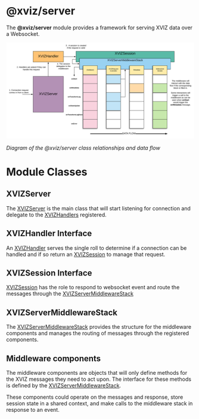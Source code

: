 # @xviz/server

The **@xviz/server** module provides a framework for serving XVIZ data over a Websocket.

![@xviz/server diagram](./images/xviz-server-block-diagram.svg)

_Diagram of the @xviz/server class relationships and data flow_

# Module Classes

## XVIZServer

The [XVIZServer](/docs/api-reference/server/overview-server.md) is the main class that will start
listening for connection and delegate to the
[XVIZHandlers](/docs/api-reference/server/overview-handler.md) registered.

## XVIZHandler Interface

An [XVIZHandler](/docs/api-reference/server/overview-handler.md) serves the single roll to determine
if a connection can be handled and if so return an
[XVIZSession](/docs/api-reference/server/overview-session.md) to manage that request.

## XVIZSession Interface

[XVIZSession](/docs/api-reference/server/xviz-server-middleware.md) has the role to respond to
websocket event and route the messages through the
[XVIZServerMiddlewareStack](/docs/api-reference/server/overview-session.md)

## XVIZServerMiddlewareStack

The [XVIZServerMiddlewareStack](/docs/api-reference/server/xviz-server-middleware.md) provides the
structure for the middleware components and manages the routing of messages through the registered
components.

## Middleware components

The middleware components are objects that will only define methods for the XVIZ messages they need
to act upon. The interface for these methods is defined by the
[XVIZServerMiddlewareStack](/docs/api-reference/server/xviz-server-middleware.md).

These components could operate on the messages and response, store session state in a shared
context, and make calls to the middleware stack in response to an event.
